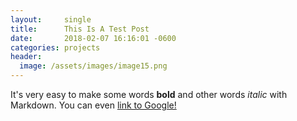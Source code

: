 ```yaml
---
layout:     single
title:      This Is A Test Post
date:       2018-02-07 16:16:01 -0600
categories: projects
header:
  image: /assets/images/image15.png
---
```


It's very easy to make some words **bold** and other words *italic* with Markdown. You can even [link to Google!](http://google.com)
